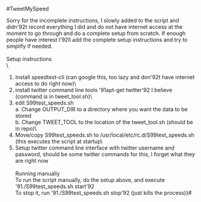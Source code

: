 #TweetMySpeed

Sorry for the incomplete instructions, I slowly added to the script and didn\'92t record everything I did and do not have internet access at the moment to go through and do a complete setup from scratch. If enough people have interest I\'92ll add the complete setup instructions and try to simplify if needed.\
\
Setup instructions\
\
1. Install speedtest-cli (can google this, too lazy and don\'92t have internet access to do right now)\
2. install twitter command line tools \'91apt-get twitter\'92 I believe (command is in tweet_tool.sh)\
3. edit S99test_speeds.sh\
	a. Change OUTPUT_DIR to a directory where you want the data to be stored\
	b. Change TWEET_TOOL to the location of the tweet_tool.sh (should be in repo)\
4. Move/copy S99test_speeds.sh to /usr/local/etc/rc.d/S99test_speeds.sh (this executes the script at startup\
5. Setup twitter command line interface with twitter username and password, should be some twitter commands for this, I forget what they are right now\
\
Running manually\
To run the script manually, do the setup above, and execute \'91./S99test_speeds.sh start\'92 \
To stop it, run \'91./S99test_speeds.sh stop\'92 (just kills the process)}#
